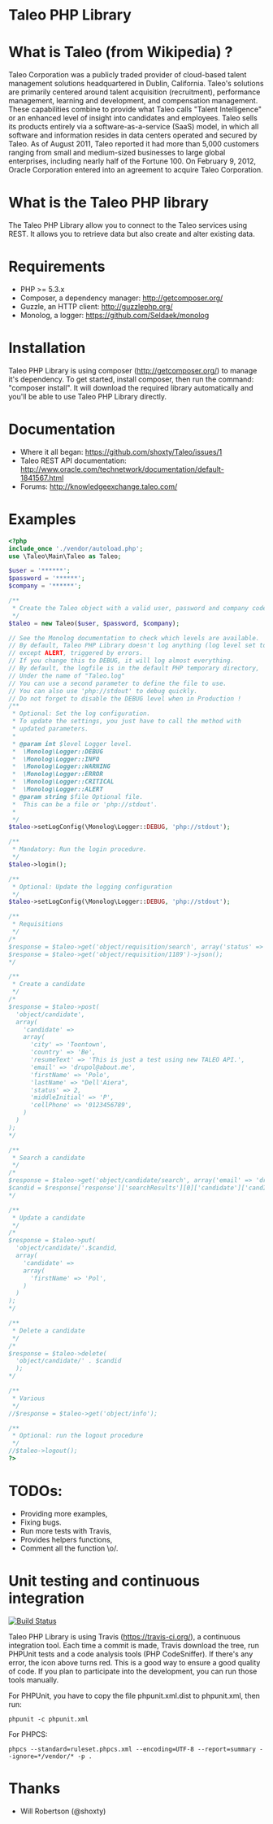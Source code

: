 Taleo PHP Library
=================

What is Taleo (from Wikipedia) ?
================================
Taleo Corporation was a publicly traded provider of cloud-based talent management solutions headquartered in Dublin, California.
Taleo's solutions are primarily centered around talent acquisition (recruitment), performance management, learning and development, and compensation management.
These capabilities combine to provide what Taleo calls "Talent Intelligence" or an enhanced level of insight into candidates and employees.
Taleo sells its products entirely via a software-as-a-service (SaaS) model, in which all software and information resides in data centers operated and secured by Taleo.
As of August 2011, Taleo reported it had more than 5,000 customers ranging from small and medium-sized businesses to large global enterprises, including nearly half of the Fortune 100.
On February 9, 2012, Oracle Corporation entered into an agreement to acquire Taleo Corporation.

What is the Taleo PHP library
=============================
The Taleo PHP Library allow you to connect to the Taleo services using REST.
It allows you to retrieve data but also create and alter existing data.

Requirements
============
 * PHP >= 5.3.x
 * Composer, a dependency manager: http://getcomposer.org/
 * Guzzle, an HTTP client: http://guzzlephp.org/
 * Monolog, a logger: https://github.com/Seldaek/monolog

Installation
============
Taleo PHP Library is using composer (http://getcomposer.org/) to manage it's dependency.
To get started, install composer, then run the command: "composer install".
It will download the required library automatically and you'll be able to use Taleo PHP Library directly.

Documentation
=============
 * Where it all began: https://github.com/shoxty/Taleo/issues/1
 * Taleo REST API documentation: http://www.oracle.com/technetwork/documentation/default-1841567.html
 * Forums: http://knowledgeexchange.taleo.com/

Examples
========

```php
<?php
include_once './vendor/autoload.php';
use \Taleo\Main\Taleo as Taleo;

$user = '******';
$password = '******';
$company = '******';

/**
 * Create the Taleo object with a valid user, password and company code.
 */
$taleo = new Taleo($user, $password, $company);

// See the Monolog documentation to check which levels are available.
// By default, Taleo PHP Library doesn't log anything (log level set to ALERT)
// except ALERT, triggered by errors.
// If you change this to DEBUG, it will log almost everything.
// By default, the logfile is in the default PHP temporary directory,
// Under the name of "Taleo.log"
// You can use a second parameter to define the file to use.
// You can also use 'php://stdout' to debug quickly.
// Do not forget to disable the DEBUG level when in Production !
/**
 * Optional: Set the log configuration.
 * To update the settings, you just have to call the method with
 * updated parameters.
 *
 * @param int $level Logger level.
 *  \Monolog\Logger::DEBUG
 *  \Monolog\Logger::INFO
 *  \Monolog\Logger::WARNING
 *  \Monolog\Logger::ERROR
 *  \Monolog\Logger::CRITICAL
 *  \Monolog\Logger::ALERT
 * @param string $file Optional file.
 *  This can be a file or 'php://stdout'.
 *
 */
$taleo->setLogConfig(\Monolog\Logger::DEBUG, 'php://stdout');

/**
 * Mandatory: Run the login procedure.
 */
$taleo->login();

/**
 * Optional: Update the logging configuration
 */
$taleo->setLogConfig(\Monolog\Logger::DEBUG, 'php://stdout');

/**
 * Requisitions
 */
/*
$response = $taleo->get('object/requisition/search', array('status' => 'open', 'cws' => 1))->json();
$response = $taleo->get('object/requisition/1189')->json();
*/

/**
 * Create a candidate
 */
/*
$response = $taleo->post(
  'object/candidate',
  array(
    'candidate' =>
    array(
      'city' => 'Toontown',
      'country' => 'Be',
      'resumeText' => 'This is just a test using new TALEO API.',
      'email' => 'drupol@about.me',
      'firstName' => 'Polo',
      'lastName' => "Dell'Aiera",
      'status' => 2,
      'middleInitial' => 'P',
      'cellPhone' => '0123456789',
    )
  )
);
*/

/**
 * Search a candidate
 */
/*
$response = $taleo->get('object/candidate/search', array('email' => 'drupol@about.me'))->json();
$candid = $response['response']['searchResults'][0]['candidate']['candId'];
*/

/**
 * Update a candidate
 */
/*
$response = $taleo->put(
  'object/candidate/'.$candid,
  array(
    'candidate' =>
    array(
      'firstName' => 'Pol',
    )
  )
);
*/

/**
 * Delete a candidate
 */
/*
$response = $taleo->delete(
  'object/candidate/' . $candid
  );
*/

/**
 * Various
 */
//$response = $taleo->get('object/info');

/**
 * Optional: run the logout procedure
 */
//$taleo->logout();
?>
```

TODOs:
======
 * Providing more examples,
 * Fixing bugs.
 * Run more tests with Travis,
 * Provides helpers functions,
 * Comment all the function \o/.

Unit testing and continuous integration
=======================================
[![Build Status](https://secure.travis-ci.org/Polzme/Taleo.png)](http://travis-ci.org/Polzme/Taleo)

Taleo PHP Library is using Travis (https://travis-ci.org/), a continuous integration tool.
Each time a commit is made, Travis download the tree, run PHPUnit tests and a code analysis tools (PHP CodeSniffer).
If there's any error, the icon above turns red.
This is a good way to ensure a good quality of code.
If you plan to participate into the development, you can run those tools manually.

For PHPUnit, you have to copy the file phpunit.xml.dist to phpunit.xml, then run:
```
phpunit -c phpunit.xml
```
For PHPCS:
```
phpcs --standard=ruleset.phpcs.xml --encoding=UTF-8 --report=summary --ignore=*/vendor/* -p .
```

Thanks
======
 * Will Robertson (@shoxty)
